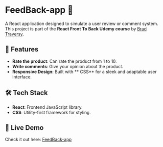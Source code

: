# FeedBack-app 🚀  

A React application designed to simulate a user review or comment system. This project is part of the **React Front To Back Udemy course** by [Brad Traversy](https://www.udemy.com/course/react-front-to-back-2022/).  

## 🌟 Features  
- **Rate the product**: Can rate the product from 1 to 10.  
- **Write comments**: Give your opinion about the product.  
- **Responsive Design**: Built with ** CSS** for a sleek and adaptable user interface.  

## 🛠️ Tech Stack  
- **React**: Frontend JavaScript library.  
- **CSS**: Utility-first framework for styling.  
 

## 🚀 Live Demo  
Check it out here: [FeedBack-app](https://lucent-starlight-434a75.netlify.app/)  
